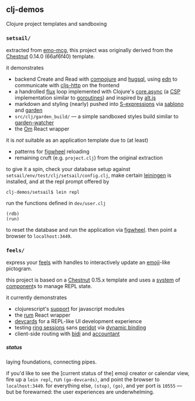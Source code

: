 ## clj-demos

Clojure project templates and sandboxing

### `setsail/`

extracted from [emo-mcg](http://github.com/ransomw/emo-mcg),
this project was originally derived from the
[Chestnut](http://github.com/plexus/chestnut) 0.14.0 (66af6f40)
template.

it demonstrates
* backend Create and Read with
  [compojure](http://weavejester.github.io/compojure/)
  and
  [hugsql](http://www.hugsql.org/),
  using
  [edn](http://github.com/edn-format/edn)
  to communicate with
  [cljs-http](http://github.com/r0man/cljs-http)
  on the frontend
* a handrolled
  [flux](http://facebook.github.io/flux/docs/overview.html)
  loop implemented with Clojure's
  [core.async](http://github.com/clojure/core.async)
  (a [CSP](http://en.wikipedia.org/wiki/Communicating_sequential_processes)
  implementation similar to
  [goroutines](http://en.wikipedia.org/wiki/Go_(programming_language)#Concurrency:_goroutines_and_channels))
  and inspired by
  [alt.js](http://alt.js.org/guide/)
* markdown and styling (nearly) pushed into
  [S-expressions](http://en.wikipedia.org/wiki/S-expression)
  via
  [sablono](http://github.com/r0man/sablono)
  and
  [garden](http://github.com/noprompt/garden)
* `src/clj/garden_build/` — a simple sandboxed styles build
  similar to
  [garden-watcher](http://github.com/plexus/garden-watcher)
* the
  [Om](https://github.com/omcljs/om)
  React wrapper

it is _not_ suitable as an application template due to (at least)
* patterns for [figwheel](http://github.com/bhauman/lein-figwheel)
  reloading
* remaining cruft (e.g. `project.clj`) from the original extraction

to give it a spin,
check your database setup against
`setsail/env/test/clj/setsail/config.clj`,
make certain
[leiningen](http://leiningen.org)
is installed, and at the repl prompt offered by

```
clj-demos/setsail$ lein repl
```

run the functions defined in `dev/user.clj`

```
(rdb)
(run)
```

to reset the database and run the application via
[figwheel](http://github.com/bhauman/lein-figwheel).
then point a browser to `localhost:3449`.

### `feels/`

express your
[feels](http://www.urbandictionary.com/define.php?term=Feels)
with handles to interactively update an
[emoji](https://en.wikipedia.org/wiki/Emoji)-like pictogram.

this project is based on a
[Chestnut](http://github.com/plexus/chestnut) 0.15.x
template and uses a
[system](https://github.com/danielsz/system)
of
[component](https://github.com/stuartsierra/component)s
to manage REPL state.

it currently demonstrates

* clojurescript's
  [support](https://clojurescript.org/reference/javascript-module-support)
  for javascript modules
* the
  [rum](https://github.com/tonsky/rum)
  React wrapper
* [devcards](https://github.com/bhauman/devcards/)
  for a REPL-like UI development experience
* testing
  [ring sessions](https://github.com/ring-clojure/ring/wiki/Sessions)
  sans
  [peridot](https://github.com/xeqi/peridot)
  via
  [dynamic binding](https://www.braveclojure.com/zombie-metaphysics/#Dynamic_Binding)
* client-side routing with
  [bidi](http://github.com/juxt/bidi)
  and
  [accountant](http://github.com/venantius/accountant)


##### status

laying foundations, connecting pipes.

if you'd like to see the [current status of the] emoji creator
or calendar view, fire up a `lein repl`, run `(go-devcards)`,
and point the browser to `localhost:3449`.
for everything else, `(stop)`, `(go)`, and yer port is `10555`
— but be forewarned: the user experiences are underwhelming.
